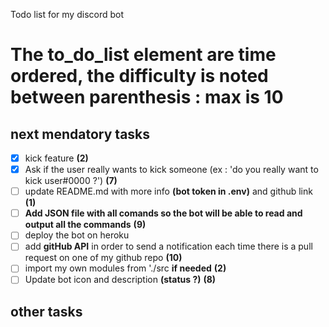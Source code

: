 Todo list for my discord bot

# The to_do_list element are time ordered, the difficulty is noted between parenthesis : max is 10

## next mendatory tasks
- [x] kick feature __(2)__
- [x] Ask if the user really wants to kick someone (ex : 'do you really want to kick user#0000 ?') __(7)__
- [ ] update README.md with more info **(bot token in .env)** and github link __(1)__
- [ ] **Add JSON file with all comands so the bot will be able to read and output all the commands** __(9)__
- [ ] deploy the bot on heroku
- [ ] add **gitHub API** in order to send a notification each time there is a pull request on one of my github repo __(10)__
- [ ] import my own modules from './src __if needed__ __(2)__
- [ ] Update bot icon and description **(status ?)** __(8)__

## other tasks
